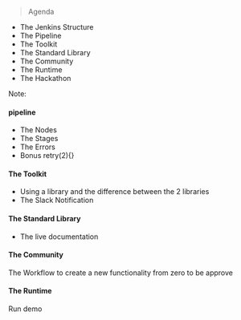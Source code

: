 > Agenda

- The Jenkins Structure
- The Pipeline
- The Toolkit
- The Standard Library
- The Community
- The Runtime
- The Hackathon

Note:
#### pipeline
- The Nodes
- The Stages
- The Errors
- Bonus retry(2){}

#### The Toolkit
- Using a library and the difference between the 2 libraries
- The Slack Notification

#### The Standard Library
- The live documentation

#### The Community
The Workflow to create a new functionality from zero to be approve

#### The Runtime
Run demo
